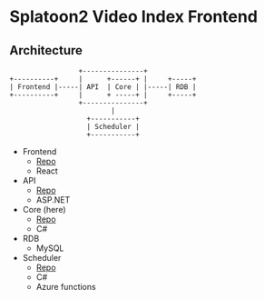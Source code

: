 # Splatoon2 Video Index Frontend
## Architecture
```
                 +---------------+
+----------+     |      +------+ |     +-----+
| Frontend |-----| API  | Core | |-----| RDB |
+----------+     |      + -----+ |     +-----+
                 +---------------+
                         |
                   +-----------+
                   | Scheduler |
                   +-----------+
```

- Frontend
    - [Repo](https://github.com/tetsis/splatoon2-video-index-frontend)
    - React
- API
    - [Repo](https://github.com/tetsis/splatoon2-video-index-api)
    - ASP.NET
- Core (here)
    - [Repo](https://github.com/tetsis/splatoon2-video-index-core)
    - C#
- RDB
    - MySQL
- Scheduler
    - [Repo]()
    - C#
    - Azure functions
